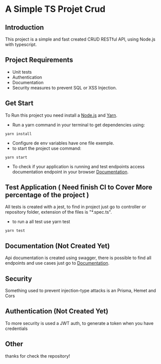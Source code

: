 # A Simple TS Projet Crud

## Introduction

This project is a simple and fast created CRUD RESTful API, using Node.js with typescript.

## Project Requirements

-   Unit tests
-   Authentication
-   Documentation
-   Security measures to prevent SQL or XSS Injection.

## Get Start

To Run this project you need install a [Node.js](https://nodejs.org/en/download/) and [Yarn](https://yarnpkg.com/en/docs/install).

-   Run a yarn command in your terminal to get dependencies using:

```
yarn install
```

-   Configure de env variables have one file exemple.
-   to start the project use command:

```
yarn start
```

-   To check if your application is running and test endpoints access documentation endpoint in your browser [Documentation](http://localhost:4008/api/swagger).

## Test Application ( Need finish CI to Cover More percentage of the project )

All tests is created with a jest, to find in project just go to controller or repository folder, extension of the files is "\*.spec.ts".

-   to run a all test use yarn test

```
yarn test
```

## Documentation (Not Created Yet)

Api documentation is created using swagger, there is possible to find all endpoints and use cases just go to [Documentation](http://localhost:4008/api/swagger).

## Security

Something used to prevent injection-type attacks is an Prisma, Hemet and Cors

## Authentication (Not Created Yet)

To more security is used a JWT auth, to generate a token when you have credentials

## Other

thanks for check the repository!
